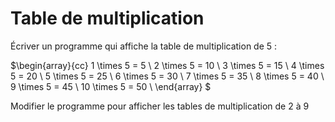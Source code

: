 # Table de multiplication

Écriver un programme qui affiche la table de multiplication de $5$ :

$\begin{array}{cc}
1 \times 5 = 5 \\
2 \times 5 = 10 \\
3 \times 5 = 15 \\
4 \times 5 = 20 \\
5 \times 5 = 25 \\
6 \times 5 = 30 \\
7 \times 5 = 35 \\
8 \times 5 = 40 \\
9 \times 5 = 45 \\
10 \times 5 = 50 \\
\end{array}
$

Modifier le programme pour afficher les tables de multiplication de $2$ à $9$